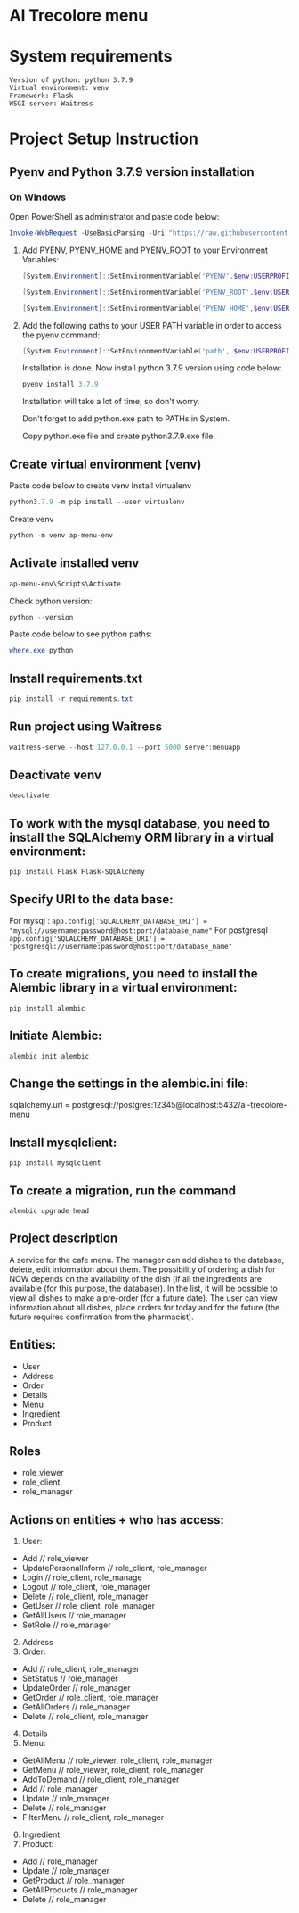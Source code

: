 # Al Trecolore menu
# System requirements
    Version of python: python 3.7.9
    Virtual environment: venv
    Framework: Flask
    WSGI-server: Waitress

# Project Setup Instruction
## Pyenv and Python 3.7.9 version installation

### On Windows
   Open PowerShell as administrator and paste code below:
   ```PowerShell
   Invoke-WebRequest -UseBasicParsing -Uri "https://raw.githubusercontent.com/pyenv-win/pyenv-win/master/pyenv-win/install-pyenv-win.ps1" -OutFile "./install-pyenv-win.ps1"; &"./install-pyenv-win.ps1"
   ```
1. Add PYENV, PYENV_HOME and PYENV_ROOT to your Environment Variables:
   ```PowerShell
   [System.Environment]::SetEnvironmentVariable('PYENV',$env:USERPROFILE + "\.pyenv\pyenv-win\","User")

   [System.Environment]::SetEnvironmentVariable('PYENV_ROOT',$env:USERPROFILE + "\.pyenv\pyenv-win\","User")

   [System.Environment]::SetEnvironmentVariable('PYENV_HOME',$env:USERPROFILE + "\.pyenv\pyenv-win\","User")
   ```
2. Add the following paths to your USER PATH variable in order to access the pyenv command:
   ```PowerShell
   [System.Environment]::SetEnvironmentVariable('path', $env:USERPROFILE + "\.pyenv\pyenv-win\bin;" + $env:USERPROFILE + "\.pyenv\pyenv-win\shims;" + [System.Environment]::GetEnvironmentVariable('path', "User"),"User")
   ```
   Installation is done. 
   Now install python 3.7.9 version using code below:
   ```PowerShell
   pyenv install 3.7.9
   ```
   Installation will take a lot of time, so don't worry.

   Don't forget to add python.exe path to PATHs in System.

   Copy python.exe file and create python3.7.9.exe file.

## Create virtual environment (venv)
Paste code below to create venv
Install virtualenv
```PowerShell
python3.7.9 -m pip install --user virtualenv
```
Create venv
```PowerShell
python -m venv ap-menu-env
```

## Activate installed venv
```PowerShell
ap-menu-env\Scripts\Activate
```
Check python version:
```PowerShell
python --version
```
Paste code below to see python paths:
```PowerShell
where.exe python
```

## Install requirements.txt
```PowerShell
pip install -r requirements.txt
```

## Run project using Waitress
```PowerShell
waitress-serve --host 127.0.0.1 --port 5000 server:menuapp
```

## Deactivate venv
```PowerShell
deactivate
```

## To work with the mysql database, you need to install the SQLAlchemy ORM library in a virtual environment:
```
pip install Flask Flask-SQLAlchemy
```
## Specify URI to the data base:
   For mysql : ```app.config['SQLALCHEMY_DATABASE_URI'] = "mysql://username:password@host:port/database_name"```
   For postgresql : ```app.config['SQLALCHEMY_DATABASE_URI'] = "postgresql://username:password@host:port/database_name"```

## To create migrations, you need to install the Alembic library in a virtual environment:
```
pip install alembic
```
## Initiate Alembic:
```
alembic init alembic
```
## Change the settings in the alembic.ini file:

sqlalchemy.url = postgresql://postgres:12345@localhost:5432/al-trecolore-menu
## Install mysqlclient:
```
pip install mysqlclient
```
## To create a migration, run the command
```
alembic upgrade head
```

## Project description 
A service for the cafe menu. 
The manager can add dishes to the database, delete, edit information about them. 
The possibility of ordering a dish for NOW depends on the availability of the dish (if all the ingredients are available (for this purpose, the database)). 
In the list, it will be possible to view all dishes to make a pre-order (for a future date). 
The user can view information about all dishes, place orders for today and for the future (the future requires confirmation from the pharmacist).

## Entities:
- User
- Address
- Order
- Details
- Menu
- Ingredient
- Product

## Roles
- role_viewer
- role_client
- role_manager

## Actions on entities + who has access:
1) User:
- Add // role_viewer
- UpdatePersonalInform // role_client, role_manager
- Login // role_client, role_manage
- Logout // role_client, role_manager
- Delete // role_client, role_manager
- GetUser // role_client, role_manager
- GetAllUsers // role_manager
- SetRole // role_manager
2) Address
3) Order:
- Add // role_client, role_manager
- SetStatus // role_manager
- UpdateOrder // role_manager
- GetOrder // role_client, role_manager
- GetAllOrders // role_manager
- Delete // role_client, role_manager
4) Details
5) Menu:
- GetAllMenu // role_viewer, role_client, role_manager
- GetMenu // role_viewer, role_client, role_manager
- AddToDemand // role_client, role_manager
- Add // role_manager
- Update // role_manager
- Delete // role_manager
- FilterMenu // role_client, role_manager
6) Ingredient
7) Product:
- Add // role_manager
- Update // role_manager
- GetProduct // role_manager
- GetAllProducts // role_manager
- Delete // role_manager


 
